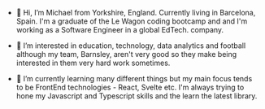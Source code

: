 - 👋 Hi, I’m Michael from Yorkshire, England. Currently living in Barcelona, Spain. I'm a graduate of the Le Wagon coding bootcamp and
and I'm working as a Software Engineer in a global EdTech. company. 

- 👀 I’m interested in education, technology, data analytics and football although my team, Barnsley, aren't very good so they make being
interested in them very hard work sometimes. 

- 🌱 I’m currently learning many different things but my main focus tends to be FrontEnd technologies - React, Svelte etc. I'm always
trying to hone my Javascript and Typescript skills and the learn the latest library.


<!---
Monkfish3000/Monkfish3000 is a ✨ special ✨ repository because its `README.md` (this file) appears on your GitHub profile.
You can click the Preview link to take a look at your changes.
--->
